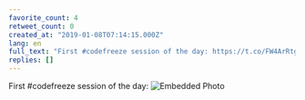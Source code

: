 ```yaml
---
favorite_count: 4
retweet_count: 0
created_at: "2019-01-08T07:14:15.000Z"
lang: en
full_text: "First #codefreeze session of the day: https://t.co/FW4ArRtgUZ"
replies: []
---
```


First #codefreeze session of the day:
![Embedded Photo](https://twitter-media-coderbyheart.s3.eu-north-1.amazonaws.com/1082535940659269632-DwXwsPYXgAAaHmj.jpg)
